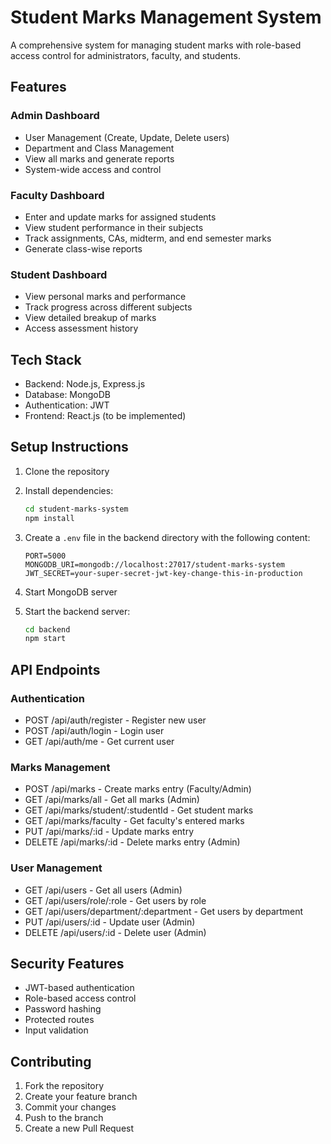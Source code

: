 # Student Marks Management System

A comprehensive system for managing student marks with role-based access control for administrators, faculty, and students.

## Features

### Admin Dashboard
- User Management (Create, Update, Delete users)
- Department and Class Management
- View all marks and generate reports
- System-wide access and control

### Faculty Dashboard
- Enter and update marks for assigned students
- View student performance in their subjects
- Track assignments, CAs, midterm, and end semester marks
- Generate class-wise reports

### Student Dashboard
- View personal marks and performance
- Track progress across different subjects
- View detailed breakup of marks
- Access assessment history

## Tech Stack

- Backend: Node.js, Express.js
- Database: MongoDB
- Authentication: JWT
- Frontend: React.js (to be implemented)

## Setup Instructions

1. Clone the repository
2. Install dependencies:
   ```bash
   cd student-marks-system
   npm install
   ```

3. Create a `.env` file in the backend directory with the following content:
   ```
   PORT=5000
   MONGODB_URI=mongodb://localhost:27017/student-marks-system
   JWT_SECRET=your-super-secret-jwt-key-change-this-in-production
   ```

4. Start MongoDB server

5. Start the backend server:
   ```bash
   cd backend
   npm start
   ```

## API Endpoints

### Authentication
- POST /api/auth/register - Register new user
- POST /api/auth/login - Login user
- GET /api/auth/me - Get current user

### Marks Management
- POST /api/marks - Create marks entry (Faculty/Admin)
- GET /api/marks/all - Get all marks (Admin)
- GET /api/marks/student/:studentId - Get student marks
- GET /api/marks/faculty - Get faculty's entered marks
- PUT /api/marks/:id - Update marks entry
- DELETE /api/marks/:id - Delete marks entry (Admin)

### User Management
- GET /api/users - Get all users (Admin)
- GET /api/users/role/:role - Get users by role
- GET /api/users/department/:department - Get users by department
- PUT /api/users/:id - Update user (Admin)
- DELETE /api/users/:id - Delete user (Admin)

## Security Features

- JWT-based authentication
- Role-based access control
- Password hashing
- Protected routes
- Input validation

## Contributing

1. Fork the repository
2. Create your feature branch
3. Commit your changes
4. Push to the branch
5. Create a new Pull Request 